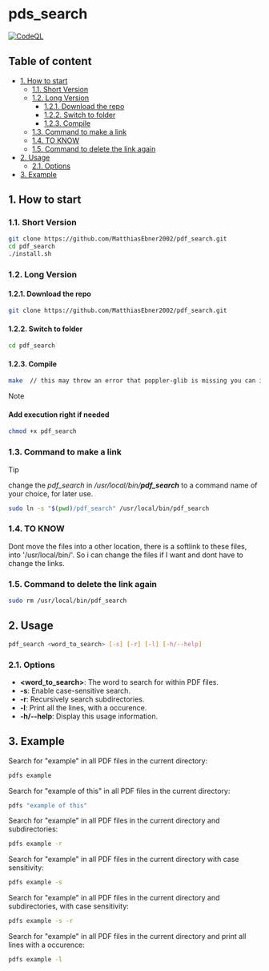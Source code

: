 # pds_search

[![CodeQL](https://github.com/MatthiasEbner2002/pdf_search/actions/workflows/codeql.yml/badge.svg?branch=main)](https://github.com/MatthiasEbner2002/pdf_search/actions/workflows/codeql.yml)

## Table of content

- [1. How to start](#1-how-to-start)
  - [1.1. Short Version](#11-short-version)
  - [1.2. Long Version](#12-long-version)
    - [1.2.1. Download the repo](#121-download-the-repo)
    - [1.2.2. Switch to folder](#122-switch-to-folder)
    - [1.2.3. Compile](#123-compile)
  - [1.3. Command to make a link](#13-command-to-make-a-link)
  - [1.4. TO KNOW](#14-to-know)
  - [1.5. Command to delete the link again](#15-command-to-delete-the-link-again)
- [2. Usage](#2-usage)
  - [2.1. Options](#21-options)
- [3. Example](#3-example)

## 1. How to start

### 1.1. Short Version

```bash
git clone https://github.com/MatthiasEbner2002/pdf_search.git
cd pdf_search
./install.sh
```

### 1.2. Long Version

#### 1.2.1. Download the repo

```bash
git clone https://github.com/MatthiasEbner2002/pdf_search.git
```

#### 1.2.2. Switch to folder

```bash
cd pdf_search
```

#### 1.2.3. Compile

```bash
make  // this may throw an error that poppler-glib is missing you can install that yourself or run ./install_deps.sh
```

>[!NOTE]
>
> #### Add execution right if needed
>
>```bash
> chmod +x pdf_search
>```

### 1.3. Command to make a link

>[!TIP]
change the *pdf_search* in */usr/local/bin/**pdf_search*** to a command name of your choice, for later use.

```bash
sudo ln -s "$(pwd)/pdf_search" /usr/local/bin/pdf_search
```

### 1.4. TO KNOW

Dont move the files into a other location, there is a softlink to these files, into '/usr/local/bin/'.
So i can change the files if I want and dont have to change the links.

### 1.5. Command to delete the link again

```bash
sudo rm /usr/local/bin/pdf_search
```

## 2. Usage

```bash
pdf_search <word_to_search> [-s] [-r] [-l] [-h/--help]
```

### 2.1. Options

- **<word_to_search>**: The word to search for within PDF files.
- **-s**: Enable case-sensitive search.
- **-r**: Recursively search subdirectories.
- **-l**: Print all the lines, with a occurence.
- **-h/--help**: Display this usage information.

## 3. Example

Search for "example" in all PDF files in the current directory:

```bash
pdfs example
```

Search for "example of this" in all PDF files in the current directory:

```bash
pdfs "example of this"
```

Search for "example" in all PDF files in the current directory and subdirectories:

```bash
pdfs example -r
```

Search for "example" in all PDF files in the current directory with case sensitivity:

```bash
pdfs example -s
```

Search for "example" in all PDF files in the current directory and subdirectories, with case sensitivity:

```bash
pdfs example -s -r
```

Search for "example" in all PDF files in the current directory and print all lines with a occurence:

```bash
pdfs example -l
```
